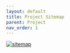 ```yaml
---
layout: default
title: Project Sitemap
parent: Project
nav_order: 1
---
```


[![sitemap]({{site.baseurl}}/assets/images/new-wiki-sitemap.jpg)]({{site.baseurl}}/assets/images/new-wiki-sitemap.jpg)
